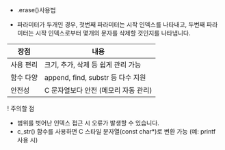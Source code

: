 * .erase()사용법

- 파라미터가 두개인 경우, 첫번째 파라미터는 시작 인덱스를 나타내고, 두번째 파라미터는 시작 인덱스로부터 몇개의 문자를 삭제할 것인지를 나타냅니다.

| 장점    | 내용                           |
| ----- | ---------------------------- |
| 사용 편리 | 크기, 추가, 삭제 등 쉽게 관리 가능        |
| 함수 다양 | append, find, substr 등 다수 지원 |
| 안전성   | C 문자열보다 안전 (메모리 자동 관리)       |

! 주의할 점
- 범위를 벗어난 인덱스 접근 시 오류가 발생할 수 있습니다.
- c_str() 함수를 사용하면 C 스타일 문자열(const char*)로 변환 가능 (예: printf 사용 시)